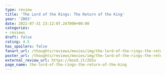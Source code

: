 ```yaml
---
type: review
title: 'The Lord of the Rings: The Return of the King'
year: '2003'
date: 2022-07-31 23:12:07.247000+00:00
categories:
- reviews
draft: false
rating: 4.5
has_spoilers: false
fanart_url: /thoughts/reviews/movies/img/the-lord-of-the-rings-the-return-of-the-king_fanart.png
poster_url: /thoughts/reviews/movies/img/the-lord-of-the-rings-the-return-of-the-king_poster.png
external_review_url: https://boxd.it/2b5u
page_name: the-lord-of-the-rings-the-return-of-the-king
---
```


